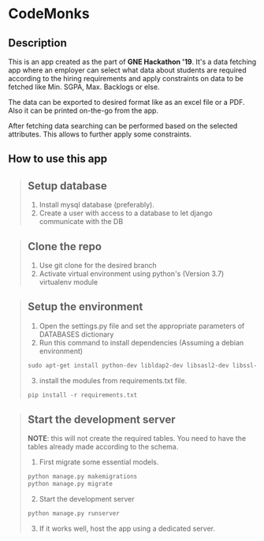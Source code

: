 # CodeMonks

## Description
This is an app created as the part of **GNE Hackathon '19**. It's a data fetching app where an employer can select what data about students are required according to the hiring requirements and apply constraints on data to be fetched like Min. SGPA, Max. Backlogs or else.

The data can be exported to desired format like as an excel file or a PDF. Also it can be printed on-the-go from the app.

After fetching data searching can be performed based on the selected attributes. This allows to further apply some constraints.


## How to use this app
> ## Setup database
> 1. Install mysql database (preferably).
> 2. Create a user with access to a database to let django communicate with the DB

> ## Clone the repo
> 1. Use git clone for the desired branch
> 2. Activate virtual environment using python's (Version 3.7) virtualenv module

> ## Setup the environment
> 1. Open the settings.py file and set the appropriate parameters of DATABASES dictionary
> 2. Run this command to install dependencies (Assuming a debian environment)
>```python
> sudo apt-get install python-dev libldap2-dev libsasl2-dev libssl-dev
>```
> 3. install the modules from requirements.txt file.
> ```python
> pip install -r requirements.txt
>```

> ## Start the development server
> **NOTE**: this will not create the required tables. You need to have the tables already made according to the schema.
> 1. First migrate some essential models.
> ```python
> python manage.py makemigrations
> python manage.py migrate
>```
> 2. Start the development server
>```python
> python manage.py runserver
>```
> 3. If it works well, host the app using a dedicated server.